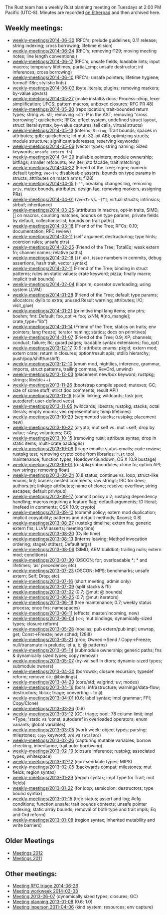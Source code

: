 The Rust team has a weekly Rust planning meeting on Tuesdays at 2:00 PM
Pacific (UTC-8). Minutes are recorded [on
Etherpad](https://etherpad.mozilla.org/Rust-meeting-weekly) and then archived
here.

## Weekly meetings:

* [weekly-meetings/2014-06-30](weekly-meetings/2014-06-30.md) (RFC's; prelude guidelines; 0.11 release; string indexing; cross borrowing; lifetime elision)
* [weekly-meetings/2014-06-24](weekly-meetings/2014-06-24.md) (RFC's; removing f129; moving meeting notes; line length conventions;)
* [weekly-meetings/2014-06-17](weekly-meetings/2014-06-17.md) (RFC's; unsafe fields; loadable lints; input macros; temporary lifetimes; partial_cmp; unsafe destructor; int inferences; cross borrowing)
* [weekly-meetings/2014-06-10](weekly-meetings/2014-06-10.md) (RFC's; unsafe pointers; lifetime hygiene; format! i18n; stylistic lints)
* [weekly-meetings/2014-06-03](weekly-meetings/2014-06-03.md) (byte literals; plugins; removing markers; by-value upvars)
* [weekly-meetings/2014-05-27](weekly-meetings/2014-05-27.md) (make install & docs; Process::drop, lexer simplification; UFCS; pattern macros; unboxed closures; RFC PR 48)
* [weekly-meetings/2014-05-20](weekly-meetings/2014-05-20.md) (repo location; trait-bounded return types; string vs. str; removing ~str; P in the AST; removing "cross borrowing"; quickcheck; RFCs: effect system, undefined struct layout, struct literal syntax, by-value captures, tail calls, virtual structs)
* [weekly-meetings/2014-05-13](weekly-meetings/2014-05-13.md) (interns; `String`; Trait bounds; spaces in attributes; gdb; quickcheck; let mut; 32-bit ABI; optimizing structs; module structure; significant addresses; reserving keywords)
* [weekly-meetings/2014-05-06](weekly-meetings/2014-05-06.md) (vector types; string naming; Sized keywords; `unsafe extern fn`)
* [weekly-meetings/2014-04-29](weekly-meetings/2014-04-29.md) (nullable pointers; module ownership; bitflags; smaller refcounts; rev_iter; std facade; trait matching)
* [weekly-meetings/2014-04-22](weekly-meetings/2014-04-22.md) (Friend of the Tree; regex; numeric default typing; `Vec<T>`; disableable asserts; bounds on type params in structs; attributes on match arms; f128)
* [weekly-meetings/2014-04-15](weekly-meetings/2014-04-15.md) (`~""`, breaking changes log, removing `priv`, mutex bounds, attributes, design faq, removing markers, assigning PRs)
* [weekly-meetings/2014-04-01](weekly-meetings/2014-04-01.md) (`Vec<T>` vs. `~[T]`; virtual structs; intrinsics; strbuf; inheritance)
* [weekly-meetings/2014-03-25](weekly-meetings/2014-03-25.md) (attributes in macros, opt-in traits, SIMD, [] on macros, counting matches, bounds on type params, private fields by default, collections::list, bounds on trait paths)
* [weekly-meetings/2014-03-18](weekly-meetings/2014-03-18.md) (Friend of the Tree; RFCs; 0.10; documentation; RFC review)
* [weekly-meetings/2014-03-11](weekly-meetings/2014-03-11.md) (self argument destructuring; type hints; coercion rules; unsafe ptrs)
* [weekly-meetings/2014-02-25](weekly-meetings/2014-02-25.md) (Friend of the Tree; TotalEq; weak extern fn; channel names; relative paths)
* [weekly-meetings/2014-02-18](weekly-meetings/2014-02-18.md) (`if_ok!`, issue numbers in commits, debug assertions, hash trait, vector syntax)
* [weekly-meetings/2014-02-11](weekly-meetings/2014-02-11.md) (Friend of the Tree; binding in struct patterns; rules on static values; crate keyword; pizza; finally macro; implicit trait bounds)
* [weekly-meetings/2014-02-04](weekly-meetings/2014-02-04.md) (libprim; operator overloading; using system LLVM)
* [weekly-meetings/2014-01-28](weekly-meetings/2014-01-28.md) (Friend of the Tree; default type params; allocators; dylib to extra; unused Result warning; attributes; I/O; visit_glue)
* [weekly-meetings/2014-01-21](weekly-meetings/2014-01-21.md) (primitive impl lang items; env ptrs; boehm; fmt::Default; foo_opt => foo; \xNN; #[no_mangle]; crate_type="lib")
* [weekly-meetings/2014-01-14](weekly-meetings/2014-01-14.md) (Friend of the Tree; statics on traits; env pointers; lang freeze; iterator naming; statics; docs on primitives)
* [weekly-meetings/2014-01-07](weekly-meetings/2014-01-07.md) (Friend of the Tree; 0.9; XP; channels; conduct; failure; Rc; guard pages; loadable syntax extensions; foo_opt)
* [weekly-meetings/2013-12-17](weekly-meetings/2013-12-17.md) (0.9; attribute enums; pkgid; extern mod; extern crate; return in closures; option/result apis; stdlib hierarchy; push/pop/shift/unshift)
* [weekly-meetings/2013-12-10](weekly-meetings/2013-12-10.md) (enum mod, nightlies, inference, grammar, imports, struct patterns, trailing commas, RevOrd, unwind)
* [weekly-meetings/2013-12-03](weekly-meetings/2013-12-03.md) (placement new/box keyword; rustpkg; strings; libstdc++)
* [weekly-meetings/2013-11-26](weekly-meetings/2013-11-26.md) (bootstrap compile speed; mutexes; GC; size of some stuff; strict doc comments; result API)
* [weekly-meetings/2013-11-19](weekly-meetings/2013-11-19.md) (static linking; wildcards; task join; autoderef; user-defined vecs)
* [weekly-meetings/2013-11-05](weekly-meetings/2013-11-05.md) (wildcards; libextra; rustpkg; stacks; octal literals; empty enums; vec representation; temp lifetimes)
* [weekly-meetings/2013-10-29](weekly-meetings/2013-10-29.md) (segmented stacks; rustpkg; placement new)
* [weekly-meetings/2013-10-22](weekly-meetings/2013-10-22.md) (crypto; mut self vs. mut ~self; drop by value; ~Any; volunteers; GC)
* [weekly-meetings/2013-10-15](weekly-meetings/2013-10-15.md) (removing rusti; attribute syntax; drop in static items; multi-crate packages)
* [weekly-meetings/2013-10-08](weekly-meetings/2013-10-08.md) (triage emails; status emails; code review; rustpkg test; removing crypto code from libraries; `rust` tool maintenance; function types; Hoedown/Sundown; OS X 10.9 bustage)
* [weekly-meetings/2013-10-01](weekly-meetings/2013-10-01.md) (rustpkg submodules; clone fn; option API; raw strings; removing float)
* [weekly-meetings/2013-09-24](weekly-meetings/2013-09-24.md) (0.8 status; continue vs. loop; struct-like enums; lint; braces; nested comments; raw strings; IRC for devs; authors.txt; linkage attributes; name of clone; resolve; overflow; string escapes; default priv/pub)
* [weekly-meetings/2013-09-17](weekly-meetings/2013-09-17.md) (commit policy x 2; rustpkg dependency handling; macros requiring a feature flag; default arguments; \0 literal; linefeed in comments; OSX 10.9; crypto)
* [weekly-meetings/2013-09-10](weekly-meetings/2013-09-10.md) (commit policy; extern mod duplication; implicit copyability; patterns and default methods; &const; 0.8)
* [weekly-meetings/2013-08-27](weekly-meetings/2013-08-27.md) (rustpkg timeline; extern fns; generic extern fns; LLVM asserts; meeting time)
* [weekly-meetings/2013-08-20](weekly-meetings/2013-08-20.md) (Cycle time)
* [weekly-meetings/2013-08-13](weekly-meetings/2013-08-13.md) (Interns leaving; Method invocation ordering; stage0 stdtest; Default args)
* [weekly-meetings/2013-08-06](weekly-meetings/2013-08-06.md) (SIMD; ARM buildbot; trailing nulls; extern mod; conditions)
* [weekly-meetings/2013-07-30](weekly-meetings/2013-07-30.md) (OSCON; for; overloadable *; * and lifetimes; 'as' precedence; etc)
* [weekly-meetings/2013-07-23](weekly-meetings/2013-07-23.md) (OSCON; MPS; benchmarks; unsafe extern; Self; Drop; etc)
* [weekly-meetings/2013-07-16](weekly-meetings/2013-07-16.md) (short meeting, admin only)
* [weekly-meetings/2013-07-09](weekly-meetings/2013-07-09.md) (split stacks & ffi)
* [weekly-meetings/2013-07-02](weekly-meetings/2013-07-02.md) (0.7; @mut; @ bounds)
* [weekly-meetings/2013-06-25](weekly-meetings/2013-06-25.md) (0.7; @mut; iterators)
* [weekly-meetings/2013-06-18](weekly-meetings/2013-06-18.md) (tree maintenance; 0.7; weekly status process; once fns; namespaces)
* [weekly-meetings/2013-06-11](weekly-meetings/2013-06-11.md) (effects, master/incoming, new)
* [weekly-meetings/2013-06-04](weekly-meetings/2013-06-04.md) (<<; mut bindings; dynamically-sized types; closure reform)
* [weekly-meetings/2013-05-28](weekly-meetings/2013-05-28.md) (noalias; pub extern/pub impl; unwrap, get; Const->Freeze; new sched; 128i8)
* [weekly-meetings/2013-05-21](weekly-meetings/2013-05-21.md) (proc; Owned->Send / Copy->Freeze; null/transmute in prelude; let a, b; @ patterns)
* [weekly-meetings/2013-05-14](weekly-meetings/2013-05-14.md) (submodule ownership; generic paths; fns & dynamically sized types; copy removal)
* [weekly-meetings/2013-05-07](weekly-meetings/2013-05-07.md) (by-val self in dtors; dynamic-sized types; submodule owners)
* [weekly-meetings/2013-04-30](weekly-meetings/2013-04-30.md) (borrowck; closure recursion; typedef reform; remove <->; @bindings)
* [weekly-meetings/2013-04-23](weekly-meetings/2013-04-23.md) (core/std; valgrind; uv; modes)
* [weekly-meetings/2013-04-16](weekly-meetings/2013-04-16.md) (bors; infrastructure; warnings/data-flow; destructors; libicu; triage; converting `~` to `@`)
* [weekly-meetings/2013-04-01](weekly-meetings/2013-04-01.md) (0.6; label syntax; impl grammar; FFI; Copy/Clone)
* [weekly-meetings/2013-03-26](weekly-meetings/2013-03-26.md) (0.6)
* [weekly-meetings/2013-03-12](weekly-meetings/2013-03-12.md) (GC; triage; bool; 78 column limit; impl *Type; 'static vs 'const; autoderef in overloaded operators; enum variants; global variables)
* [weekly-meetings/2013-03-05](weekly-meetings/2013-03-05.md) (work week; object types; parsing; milestones; `copy` keyword; `Ord` vs `TotalOrd`)
* [weekly-meetings/2013-02-26](weekly-meetings/2013-02-26.md) (capturing mutable variables, borrow checking, inheritance, trait auto-borrowing)
* [weekly-meetings/2013-02-19](weekly-meetings/2013-02-19.md) (closure inference; rustpkg; associated types; whitespace)
* [weekly-meetings/2013-02-12](weekly-meetings/2013-02-12.md) (non-sendable types; MIPS)
* [weekly-meetings/2013-02-05](weekly-meetings/2013-02-05.md) (backwards compat; milestones; mut fields; region syntax)
* [weekly-meetings/2013-01-29](weekly-meetings/2013-01-29.md) (region syntax; impl Type for Trait; mut fields)
* [weekly-meetings/2013-01-22](weekly-meetings/2013-01-22.md) (for loop; semicolon; destructors; type bound syntax)
* [weekly-meetings/2013-01-15](weekly-meetings/2013-01-15.md) (tree status; assert and log; #cfg conditions; function unsafe; trait bounds contexts; unsafe pointer indexing; static array bounds; removal of both type and trait impls; Eq and Ord reform)
* [weekly-meetings/2013-01-08](weekly-meetings/2013-01-08.md) (region syntax; inherited mutability and write barriers)

## Older Meetings

* [Meetings 2012](Meetings-2012.md)
* [Meetings 2011](Meetings-2011.md)

## Other meetings:

* [Meeting RFC triage 2014-06-26](Meeting-RFC-triage-2014-06-26.md)
* [Meeting workweek 2014-03-03](Meeting-workweek-2014-03-03.md)
* [Meeting 2013-06-07](Meeting-2013-06-07.md) (dynamically sized types; closures; GC)
* [Meeting planning 2013-01-08](Meeting-planning-2013-01-08.md) (0.6; 1.0)
* [Meeting inperson 2011-04-06](Meeting-inperson-2011-04-06.md) (kind system; resources; env capture)

